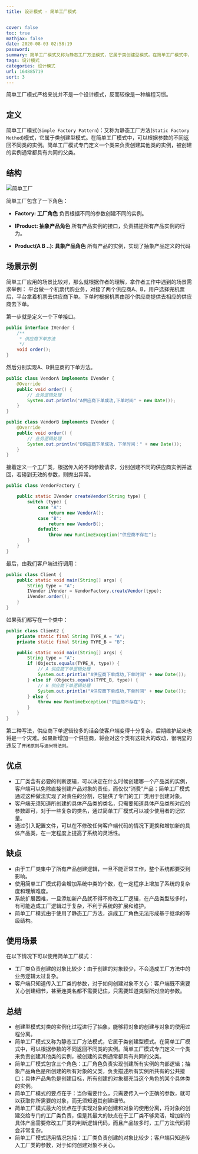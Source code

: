 ```yaml
---
title: 设计模式 - 简单工厂模式 


cover: false
toc: true
mathjax: false
date: 2020-08-03 02:58:19
password:
summary: 简单工厂模式又称为静态工厂方法模式，它属于类创建型模式。在简单工厂模式中，可以根据参数的不同返回不同类的实例。简单工厂模式专门定义一个类来负责创建其他类的实例，被创建的实例通常都具有共同的父类。
tags: 设计模式
categories: 设计模式
url: 164885719
sort: 3
---
```

简单工厂模式严格来说并不是一个设计模式，反而较像是一种编程习惯。

## 定义

简单工厂模式(`Simple Factory Pattern`)：又称为静态工厂方法(`Static Factory Method`)模式，它属于类创建型模式。在简单工厂模式中，可以根据参数的不同返回不同类的实例。简单工厂模式专门定义一个类来负责创建其他类的实例，被创建的实例通常都具有共同的父类。

## 结构

![简单工厂](https://cdn.jsdelivr.net/gh/yuanjianchen/static@master/uPic/images/post/2020/08/1240-20200803145807841.png)

简单工厂包含了一下角色：

* **Factory: 工厂角色**
  负责根据不同的参数创建不同的实例。

* **IProduct: 抽象产品角色** 
  所有产品实例的接口，负责描述所有产品实例的行为。

* **Product(A B ..): 具象产品角色**
  所有产品的实例，实现了抽象产品定义的代码

## 场景示例

简单工厂应用的场景比较对，那么就根据作者的理解，拿作者工作中遇到的场景需求举例：
平台做一个机票代购业务，对接了两个供应商A、B，用户选择完机票后，平台拿着机票去供应商下单。下单时根据机票由那个供应商提供去相应的供应商去下单。

第一步就是定义一个下单接口。

```java
public interface IVender {
    /**
     * 供应商下单方法
     */
    void order();
}

```

然后分别实现A、B供应商的下单方法。

```java
public class VendorA implements IVender {
    @Override
    public void order() {
        // 业务逻辑处理
        System.out.println("A供应商下单成功,下单时间" + new Date());
    }
}
```

```java
public class VendorB implements IVender {
    @Override
    public void order() {
        // 业务逻辑处理
        System.out.println("B供应商下单成功，下单时间：" + new Date());
    }
}
```

接着定义一个工厂类，根据传入的不同参数请求，分别创建不同的供应商实例并返回，若碰到无效的参数，则抛出异常。

```java
public class VendorFactory {

    public static IVender createVendor(String type) {
        switch (type) {
            case "A":
                return new VendorA();
            case "B":
                return new VendorB();
            default:
                throw new RuntimeException("供应商不存在");
        }
    }
}
```

最后，由我们客户端进行调用：

```java
public class Client {
    public static void main(String[] args) {
        String type = "A";
        IVender iVender = VendorFactory.createVendor(type);
        iVender.order();
    }
}
```

如果我们都写在一个类中：

```java
public class Client2 {
    private static final String TYPE_A = "A";
    private static final String TYPE_B = "B";

    public static void main(String[] args) {
        String type = "A";
        if (Objects.equals(TYPE_A, type)) {
            // A 供应商下单逻辑处理
            System.out.println("A供应商下单成功,下单时间" + new Date());
        } else if (Objects.equals(TYPE_B, type)) {
            // B 供应商下单逻辑处理
            System.out.println("A供应商下单成功,下单时间" + new Date());
        } else {
            throw new RuntimeException("供应商不存在");
        }
    }
}
```

第二种写法，供应商下单逻辑较多的话会使客户端变得十分复杂，后期维护起来也将是一个灾难。如果新增加一个供应商，将会对这个类有这较大的改动，很明显的违反了`开闭原则`与`迪米特法则`。

## 优点

* 工厂类含有必要的判断逻辑，可以决定在什么时候创建哪一个产品类的实例，客户端可以免除直接创建产品对象的责任，而仅仅“消费”产品；简单工厂模式通过这种做法实现了对责任的分割，它提供了专门的工厂类用于创建对象。
* 客户端无须知道所创建的具体产品类的类名，只需要知道具体产品类所对应的参数即可，对于一些复杂的类名，通过简单工厂模式可以减少使用者的记忆量。
* 通过引入配置文件，可以在不修改任何客户端代码的情况下更换和增加新的具体产品类，在一定程度上提高了系统的灵活性。

## 缺点

* 由于工厂类集中了所有产品创建逻辑，一旦不能正常工作，整个系统都要受到影响。
* 使用简单工厂模式将会增加系统中类的个数，在一定程序上增加了系统的复杂度和理解难度。
* 系统扩展困难，一旦添加新产品就不得不修改工厂逻辑，在产品类型较多时，有可能造成工厂逻辑过于复杂，不利于系统的扩展和维护。
* 简单工厂模式由于使用了静态工厂方法，造成工厂角色无法形成基于继承的等级结构。

## 使用场景

在以下情况下可以使用简单工厂模式：

* 工厂类负责创建的对象比较少：由于创建的对象较少，不会造成工厂方法中的业务逻辑太过复杂。
* 客户端只知道传入工厂类的参数，对于如何创建对象不关心：客户端既不需要关心创建细节，甚至连类名都不需要记住，只需要知道类型所对应的参数。

## 总结

* 创建型模式对类的实例化过程进行了抽象，能够将对象的创建与对象的使用过程分离。
* 简单工厂模式又称为静态工厂方法模式，它属于类创建型模式。在简单工厂模式中，可以根据参数的不同返回不同类的实例。简单工厂模式专门定义一个类来负责创建其他类的实例，被创建的实例通常都具有共同的父类。
* 简单工厂模式包含三个角色：工厂角色负责实现创建所有实例的内部逻辑；抽象产品角色是所创建的所有对象的父类，负责描述所有实例所共有的公共接口；具体产品角色是创建目标，所有创建的对象都充当这个角色的某个具体类的实例。
* 简单工厂模式的要点在于：当你需要什么，只需要传入一个正确的参数，就可以获取你所需要的对象，而无须知道其创建细节。
* 简单工厂模式最大的优点在于实现对象的创建和对象的使用分离，将对象的创建交给专门的工厂类负责，但是其最大的缺点在于工厂类不够灵活，增加新的具体产品需要修改工厂类的判断逻辑代码，而且产品较多时，工厂方法代码将会非常复杂。
* 简单工厂模式适用情况包括：工厂类负责创建的对象比较少；客户端只知道传入工厂类的参数，对于如何创建对象不关心。